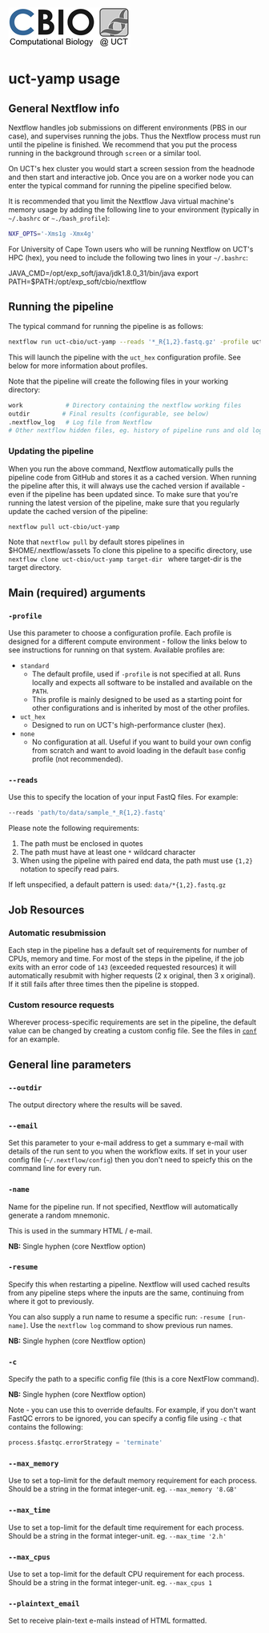 # ![kviljoen/YAMP](/assets/cbio_logo.png)
# uct-yamp usage

## General Nextflow info
Nextflow handles job submissions on different environments (PBS in our case), and supervises running the jobs. Thus the Nextflow process must run until the pipeline is finished. We recommend that you put the process running in the background through `screen` or a similar tool. 

On UCT's hex cluster you would start a screen session from the headnode and then start and interactive job. Once you are on a worker node you can enter the typical command for running the pipeline specified below.

It is recommended that you limit the Nextflow Java virtual machine's memory usage by adding the following line to your environment (typically in `~/.bashrc` or `~./bash_profile`):

```bash
NXF_OPTS='-Xms1g -Xmx4g'
```
For University of Cape Town users who will be running Nextflow on UCT's HPC (hex), you need to include the following two lines in your `~/.bashrc`:

JAVA_CMD=/opt/exp_soft/java/jdk1.8.0_31/bin/java
export PATH=$PATH:/opt/exp_soft/cbio/nextflow

## Running the pipeline
The typical command for running the pipeline is as follows:
```bash
nextflow run uct-cbio/uct-yamp --reads '*_R{1,2}.fastq.gz' -profile uct_hex
```

This will launch the pipeline with the `uct_hex` configuration profile. See below for more information about profiles.

Note that the pipeline will create the following files in your working directory:

```bash
work            # Directory containing the nextflow working files
outdir         # Final results (configurable, see below)
.nextflow_log   # Log file from Nextflow
# Other nextflow hidden files, eg. history of pipeline runs and old logs.
```

### Updating the pipeline
When you run the above command, Nextflow automatically pulls the pipeline code from GitHub and stores it as a cached version. When running the pipeline after this, it will always use the cached version if available - even if the pipeline has been updated since. To make sure that you're running the latest version of the pipeline, make sure that you regularly update the cached version of the pipeline:

```bash
nextflow pull uct-cbio/uct-yamp
```
Note that `nextflow pull` by default stores pipelines in $HOME/.nextflow/assets To clone this pipeline to a specific directory, use `nextflow clone uct-cbio/uct-yamp target-dir ` where target-dir is the target directory.

## Main (required) arguments

### `-profile`
Use this parameter to choose a configuration profile. Each profile is designed for a different compute environment - follow the links below to see instructions for running on that system. Available profiles are:

* `standard`
    * The default profile, used if `-profile` is not specified at all. Runs locally and expects all software to be installed and available on the `PATH`.
    * This profile is mainly designed to be used as a starting point for other configurations and is inherited by most of the other profiles.
* `uct_hex`
    * Designed to run on UCT's high-performance cluster (hex).
* `none`
    * No configuration at all. Useful if you want to build your own config from scratch and want to avoid loading in the default `base` config profile (not recommended).

### `--reads`
Use this to specify the location of your input FastQ files. For example:

```bash
--reads 'path/to/data/sample_*_R{1,2}.fastq'
```

Please note the following requirements:

1. The path must be enclosed in quotes
2. The path must have at least one `*` wildcard character
3. When using the pipeline with paired end data, the path must use `{1,2}` notation to specify read pairs.

If left unspecified, a default pattern is used: `data/*{1,2}.fastq.gz`

## Job Resources
### Automatic resubmission
Each step in the pipeline has a default set of requirements for number of CPUs, memory and time. For most of the steps in the pipeline, if the job exits with an error code of `143` (exceeded requested resources) it will automatically resubmit with higher requests (2 x original, then 3 x original). If it still fails after three times then the pipeline is stopped.

### Custom resource requests
Wherever process-specific requirements are set in the pipeline, the default value can be changed by creating a custom config file. See the files in [`conf`](../conf) for an example.

## General line parameters
### `--outdir`
The output directory where the results will be saved.

### `--email`
Set this parameter to your e-mail address to get a summary e-mail with details of the run sent to you when the workflow exits. If set in your user config file (`~/.nextflow/config`) then you don't need to speicfy this on the command line for every run.

### `-name`
Name for the pipeline run. If not specified, Nextflow will automatically generate a random mnemonic.

This is used in the summary HTML / e-mail.

**NB:** Single hyphen (core Nextflow option)

### `-resume`
Specify this when restarting a pipeline. Nextflow will used cached results from any pipeline steps where the inputs are the same, continuing from where it got to previously.

You can also supply a run name to resume a specific run: `-resume [run-name]`. Use the `nextflow log` command to show previous run names.

**NB:** Single hyphen (core Nextflow option)

### `-c`
Specify the path to a specific config file (this is a core NextFlow command).

**NB:** Single hyphen (core Nextflow option)

Note - you can use this to override defaults. For example, if you don't want FastQC errors to be ignored, you can specify a config file using `-c` that contains the following:

```groovy
process.$fastqc.errorStrategy = 'terminate'
```

### `--max_memory`
Use to set a top-limit for the default memory requirement for each process.
Should be a string in the format integer-unit. eg. `--max_memory '8.GB'`

### `--max_time`
Use to set a top-limit for the default time requirement for each process.
Should be a string in the format integer-unit. eg. `--max_time '2.h'`

### `--max_cpus`
Use to set a top-limit for the default CPU requirement for each process.
Should be a string in the format integer-unit. eg. `--max_cpus 1`

### `--plaintext_email`
Set to receive plain-text e-mails instead of HTML formatted.



